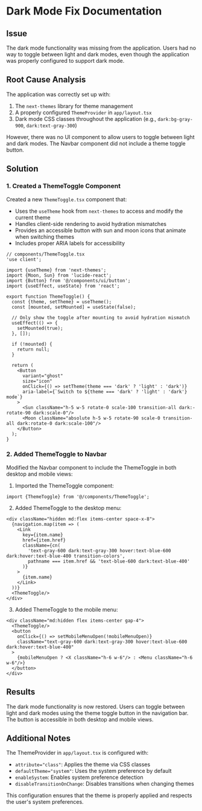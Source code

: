 # Dark Mode Fix Documentation

## Issue

The dark mode functionality was missing from the application. Users had no way to toggle between light and dark modes,
even though the application was properly configured to support dark mode.

## Root Cause Analysis

The application was correctly set up with:

1. The `next-themes` library for theme management
2. A properly configured `ThemeProvider` in `app/layout.tsx`
3. Dark mode CSS classes throughout the application (e.g., `dark:bg-gray-900`, `dark:text-gray-300`)

However, there was no UI component to allow users to toggle between light and dark modes. The Navbar component did not
include a theme toggle button.

## Solution

### 1. Created a ThemeToggle Component

Created a new `ThemeToggle.tsx` component that:

- Uses the `useTheme` hook from `next-themes` to access and modify the current theme
- Handles client-side rendering to avoid hydration mismatches
- Provides an accessible button with sun and moon icons that animate when switching themes
- Includes proper ARIA labels for accessibility

```tsx
// components/ThemeToggle.tsx
'use client';

import {useTheme} from 'next-themes';
import {Moon, Sun} from 'lucide-react';
import {Button} from '@/components/ui/button';
import {useEffect, useState} from 'react';

export function ThemeToggle() {
  const {theme, setTheme} = useTheme();
  const [mounted, setMounted] = useState(false);

  // Only show the toggle after mounting to avoid hydration mismatch
  useEffect(() => {
    setMounted(true);
  }, []);

  if (!mounted) {
    return null;
  }

  return (
    <Button
      variant="ghost"
      size="icon"
      onClick={() => setTheme(theme === 'dark' ? 'light' : 'dark')}
      aria-label={`Switch to ${theme === 'dark' ? 'light' : 'dark'} mode`}
    >
      <Sun className="h-5 w-5 rotate-0 scale-100 transition-all dark:-rotate-90 dark:scale-0"/>
      <Moon className="absolute h-5 w-5 rotate-90 scale-0 transition-all dark:rotate-0 dark:scale-100"/>
    </Button>
  );
}
```

### 2. Added ThemeToggle to Navbar

Modified the Navbar component to include the ThemeToggle in both desktop and mobile views:

1. Imported the ThemeToggle component:

```tsx
import {ThemeToggle} from '@/components/ThemeToggle';
```

2. Added ThemeToggle to the desktop menu:

```tsx
<div className="hidden md:flex items-center space-x-8">
  {navigation.map(item => (
    <Link
      key={item.name}
      href={item.href}
      className={cn(
        'text-gray-600 dark:text-gray-300 hover:text-blue-600 dark:hover:text-blue-400 transition-colors',
        pathname === item.href && 'text-blue-600 dark:text-blue-400'
      )}
    >
      {item.name}
    </Link>
  ))}
  <ThemeToggle/>
</div>
```

3. Added ThemeToggle to the mobile menu:

```tsx
<div className="md:hidden flex items-center gap-4">
  <ThemeToggle/>
  <button
    onClick={() => setMobileMenuOpen(!mobileMenuOpen)}
    className="text-gray-600 dark:text-gray-300 hover:text-blue-600 dark:hover:text-blue-400"
  >
    {mobileMenuOpen ? <X className="h-6 w-6"/> : <Menu className="h-6 w-6"/>}
  </button>
</div>
```

## Results

The dark mode functionality is now restored. Users can toggle between light and dark modes using the theme toggle button
in the navigation bar. The button is accessible in both desktop and mobile views.

## Additional Notes

The ThemeProvider in `app/layout.tsx` is configured with:

- `attribute="class"`: Applies the theme via CSS classes
- `defaultTheme="system"`: Uses the system preference by default
- `enableSystem`: Enables system preference detection
- `disableTransitionOnChange`: Disables transitions when changing themes

This configuration ensures that the theme is properly applied and respects the user's system preferences.